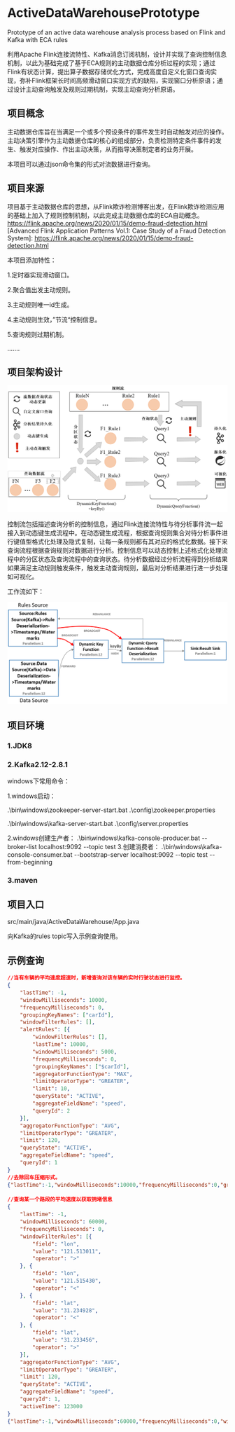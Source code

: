 # ActiveDataWarehousePrototype
Prototype of an active data warehouse analysis process based on Flink and Kafka with ECA rules

利用Apache Flink连接流特性、Kafka消息订阅机制，设计并实现了查询控制信息机制，以此为基础完成了基于ECA规则的主动数据仓库分析过程的实现；通过Flink有状态计算，提出算子数据存储优化方式，完成高度自定义化窗口查询实现，弥补Flink框架长时间高频滑动窗口实现方式的缺陷，实现窗口分析原语；通过设计主动查询触发及规则过期机制，实现主动查询分析原语。

## 项目概念

主动数据仓库旨在当满足一个或多个预设条件的事件发生时自动触发对应的操作。主动决策引擎作为主动数据仓库的核心的组成部分，负责检测特定条件事件的发生、触发对应操作、作出主动决策，从而指导决策制定者的业务开展。

本项目可以通过json命令集的形式对流数据进行查询。

## 项目来源

项目基于主动数据仓库的思想，从Flink欺诈检测博客出发，在Flink欺诈检测应用的基础上加入了规则控制机制，以此完成主动数据仓库的ECA自动概念。
https://flink.apache.org/news/2020/01/15/demo-fraud-detection.html
[Advanced Flink Application Patterns Vol.1: Case Study of a Fraud Detection System]: https://flink.apache.org/news/2020/01/15/demo-fraud-detection.html

本项目添加特性：

1.定时器实现滑动窗口。

2.聚合值出发主动规则。

3.主动规则唯一id生成。

4.主动规则生效，”节流“控制信息。

5.查询规则过期机制。

.......

## 项目架构设计

![struc.png](https://github.com/Omnd4cc/ActiveDataWarehousePrototype/blob/main/images/struc.png?raw=true)

控制流包括描述查询分析的控制信息，通过Flink连接流特性与待分析事件流一起接入到动态键生成流程中。在动态键生成流程，根据查询规则集合对待分析事件进行键值型格式化处理及隐式复制，让每一条规则都有其对应的格式化数据。接下来查询流程根据查询规则对数据进行分析。控制信息可以动态控制上述格式化处理流程中的分区状态及查询流程中的查询状态。待分析数据经过分析流程得到分析结果如果满足主动规则触发条件，触发主动查询规则，最后对分析结果进行进一步处理如可视化。

工作流如下：

![dataflow.png](https://github.com/Omnd4cc/ActiveDataWarehousePrototype/blob/main/images/dataflow.png?raw=true)

## 项目环境

### 1.JDK8

### 2.Kafka2.12-2.8.1

windows下常用命令：

1.windows启动：

.\bin\windows\zookeeper-server-start.bat .\config\zookeeper.properties

.\bin\windows\kafka-server-start.bat .\config\server.properties

2.windows创建生产者：
.\bin\windows\kafka-console-producer.bat --broker-list localhost:9092 --topic test
3.创建消费者：
.\bin\windows\kafka-console-consumer.bat --bootstrap-server localhost:9092 --topic test --from-beginning

### 3.maven

## 项目入口

src/main/java/ActiveDataWarehouse/App.java

向Kafka的rules topic写入示例查询使用。

## 示例查询

```json
//当有车辆的平均速度超速时，新增查询对该车辆的实时行驶状态进行监控。
{
	"lastTime": -1,
	"windowMilliseconds": 10000,
	"frequencyMilliseconds": 0,
	"groupingKeyNames": ["carId"],
	"windowFilterRules": [],
	"alertRules": [{
		"windowFilterRules": [],
		"lastTime": 10000,
		"windowMilliseconds": 5000,
		"frequencyMilliseconds": 0,
		"groupingKeyNames": ["$carId"],
		"aggregatorFunctionType": "MAX",
		"limitOperatorType": "GREATER",
		"limit": 10,
		"queryState": "ACTIVE",
		"aggregateFieldName": "speed",
		"queryId": 2
	}],
	"aggregatorFunctionType": "AVG",
	"limitOperatorType": "GREATER",
	"limit": 120,
	"queryState": "ACTIVE",
	"aggregateFieldName": "speed",
	"queryId": 1
}
//去除回车压缩形式。
{"lastTime":-1,"windowMilliseconds":10000,"frequencyMilliseconds":0,"groupingKeyNames":["carId"],"windowFilterRules":[],"alertRules":[{"windowFilterRules":[],"lastTime":10000,"windowMilliseconds":5000,"frequencyMilliseconds":0,"groupingKeyNames":["$carId"],"aggregatorFunctionType":"MAX","limitOperatorType":"GREATER","limit":10,"queryState":"ACTIVE","aggregateFieldName":"speed","queryId":2}],"aggregatorFunctionType":"AVG","limitOperatorType":"GREATER","limit":120,"queryState":"ACTIVE","aggregateFieldName":"speed","queryId":1}

//查询某一个路段的平均速度以获取拥堵信息
{
	"lastTime": -1,
	"windowMilliseconds": 60000,
	"frequencyMilliseconds": 0,
	"windowFilterRules": [{
		"field": "lon",
		"value": "121.513011",
		"operator": ">"
	}, {
		"field": "lon",
		"value": "121.515430",
		"operator": "<"
	}, {
		"field": "lat",
		"value": "31.234928",
		"operator": "<"
	}, {
		"field": "lat",
		"value": "31.233456",
		"operator": ">"
	}],
	"aggregatorFunctionType": "AVG",
	"limitOperatorType": "GREATER",
	"limit": 120,
	"queryState": "ACTIVE",
	"aggregateFieldName": "speed",
	"queryId": 1,
	"activeTime": 123000
}
{"lastTime":-1,"windowMilliseconds":60000,"frequencyMilliseconds":0,"windowFilterRules":[{"field":"lon","value":"121.513011","operator":">"},{"field":"lon","value":"121.515430","operator":"<"},{"field":"lat","value":"31.234928","operator":"<"},{"field":"lat","value":"31.233456","operator":">"}],"aggregatorFunctionType":"AVG","limitOperatorType":"GREATER","limit":120,"queryState":"ACTIVE","aggregateFieldName":"speed","queryId":1,"activeTime":123000}
```

